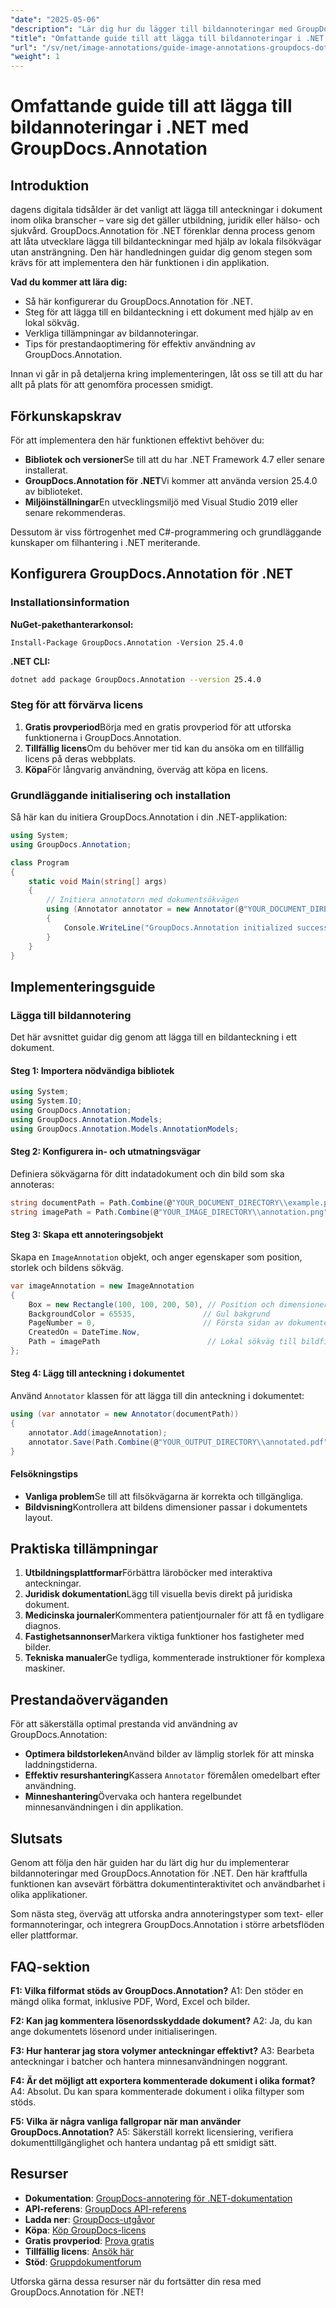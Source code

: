 ```yaml
---
"date": "2025-05-06"
"description": "Lär dig hur du lägger till bildannoteringar med GroupDocs.Annotation för .NET. Förbättra dokument inom utbildning, juridik och hälsovård."
"title": "Omfattande guide till att lägga till bildannoteringar i .NET med GroupDocs.Annotation"
"url": "/sv/net/image-annotations/guide-image-annotations-groupdocs-dotnet/"
"weight": 1
---
```


# Omfattande guide till att lägga till bildannoteringar i .NET med GroupDocs.Annotation

## Introduktion

dagens digitala tidsålder är det vanligt att lägga till anteckningar i dokument inom olika branscher – vare sig det gäller utbildning, juridik eller hälso- och sjukvård. GroupDocs.Annotation för .NET förenklar denna process genom att låta utvecklare lägga till bildanteckningar med hjälp av lokala filsökvägar utan ansträngning. Den här handledningen guidar dig genom stegen som krävs för att implementera den här funktionen i din applikation.

**Vad du kommer att lära dig:**
- Så här konfigurerar du GroupDocs.Annotation för .NET.
- Steg för att lägga till en bildanteckning i ett dokument med hjälp av en lokal sökväg.
- Verkliga tillämpningar av bildannoteringar.
- Tips för prestandaoptimering för effektiv användning av GroupDocs.Annotation.

Innan vi går in på detaljerna kring implementeringen, låt oss se till att du har allt på plats för att genomföra processen smidigt.

## Förkunskapskrav

För att implementera den här funktionen effektivt behöver du:
- **Bibliotek och versioner**Se till att du har .NET Framework 4.7 eller senare installerat.
- **GroupDocs.Annotation för .NET**Vi kommer att använda version 25.4.0 av biblioteket.
- **Miljöinställningar**En utvecklingsmiljö med Visual Studio 2019 eller senare rekommenderas.

Dessutom är viss förtrogenhet med C#-programmering och grundläggande kunskaper om filhantering i .NET meriterande.

## Konfigurera GroupDocs.Annotation för .NET

### Installationsinformation

**NuGet-pakethanterarkonsol:**
```shell
Install-Package GroupDocs.Annotation -Version 25.4.0
```

**.NET CLI:**
```bash
dotnet add package GroupDocs.Annotation --version 25.4.0
```

### Steg för att förvärva licens

1. **Gratis provperiod**Börja med en gratis provperiod för att utforska funktionerna i GroupDocs.Annotation.
2. **Tillfällig licens**Om du behöver mer tid kan du ansöka om en tillfällig licens på deras webbplats.
3. **Köpa**För långvarig användning, överväg att köpa en licens.

### Grundläggande initialisering och installation

Så här kan du initiera GroupDocs.Annotation i din .NET-applikation:

```csharp
using System;
using GroupDocs.Annotation;

class Program
{
    static void Main(string[] args)
    {
        // Initiera annotatorn med dokumentsökvägen
        using (Annotator annotator = new Annotator(@"YOUR_DOCUMENT_DIRECTORY\\example.pdf"))
        {
            Console.WriteLine("GroupDocs.Annotation initialized successfully.");
        }
    }
}
```

## Implementeringsguide

### Lägga till bildannotering

Det här avsnittet guidar dig genom att lägga till en bildanteckning i ett dokument.

#### Steg 1: Importera nödvändiga bibliotek

```csharp
using System;
using System.IO;
using GroupDocs.Annotation;
using GroupDocs.Annotation.Models;
using GroupDocs.Annotation.Models.AnnotationModels;
```

#### Steg 2: Konfigurera in- och utmatningsvägar

Definiera sökvägarna för ditt indatadokument och din bild som ska annoteras:

```csharp
string documentPath = Path.Combine(@"YOUR_DOCUMENT_DIRECTORY\\example.pdf");
string imagePath = Path.Combine(@"YOUR_IMAGE_DIRECTORY\\annotation.png");
```

#### Steg 3: Skapa ett annoteringsobjekt

Skapa en `ImageAnnotation` objekt, och anger egenskaper som position, storlek och bildens sökväg.

```csharp
var imageAnnotation = new ImageAnnotation
{
    Box = new Rectangle(100, 100, 200, 50), // Position och dimensioner
    BackgroundColor = 65535,               // Gul bakgrund
    PageNumber = 0,                        // Första sidan av dokumentet
    CreatedOn = DateTime.Now,
    Path = imagePath                        // Lokal sökväg till bildfilen
};
```

#### Steg 4: Lägg till anteckning i dokumentet

Använd `Annotator` klassen för att lägga till din anteckning i dokumentet:

```csharp
using (var annotator = new Annotator(documentPath))
{
    annotator.Add(imageAnnotation);
    annotator.Save(Path.Combine(@"YOUR_OUTPUT_DIRECTORY\\annotated.pdf"));
}
```

#### Felsökningstips
- **Vanliga problem**Se till att filsökvägarna är korrekta och tillgängliga.
- **Bildvisning**Kontrollera att bildens dimensioner passar i dokumentets layout.

## Praktiska tillämpningar

1. **Utbildningsplattformar**Förbättra läroböcker med interaktiva anteckningar.
2. **Juridisk dokumentation**Lägg till visuella bevis direkt på juridiska dokument.
3. **Medicinska journaler**Kommentera patientjournaler för att få en tydligare diagnos.
4. **Fastighetsannonser**Markera viktiga funktioner hos fastigheter med bilder.
5. **Tekniska manualer**Ge tydliga, kommenterade instruktioner för komplexa maskiner.

## Prestandaöverväganden

För att säkerställa optimal prestanda vid användning av GroupDocs.Annotation:
- **Optimera bildstorleken**Använd bilder av lämplig storlek för att minska laddningstiderna.
- **Effektiv resurshantering**Kassera `Annotator` föremålen omedelbart efter användning.
- **Minneshantering**Övervaka och hantera regelbundet minnesanvändningen i din applikation.

## Slutsats

Genom att följa den här guiden har du lärt dig hur du implementerar bildannoteringar med GroupDocs.Annotation för .NET. Den här kraftfulla funktionen kan avsevärt förbättra dokumentinteraktivitet och användbarhet i olika applikationer. 

Som nästa steg, överväg att utforska andra annoteringstyper som text- eller formannoteringar, och integrera GroupDocs.Annotation i större arbetsflöden eller plattformar.

## FAQ-sektion

**F1: Vilka filformat stöds av GroupDocs.Annotation?**
A1: Den stöder en mängd olika format, inklusive PDF, Word, Excel och bilder.

**F2: Kan jag kommentera lösenordsskyddade dokument?**
A2: Ja, du kan ange dokumentets lösenord under initialiseringen.

**F3: Hur hanterar jag stora volymer anteckningar effektivt?**
A3: Bearbeta anteckningar i batcher och hantera minnesanvändningen noggrant.

**F4: Är det möjligt att exportera kommenterade dokument i olika format?**
A4: Absolut. Du kan spara kommenterade dokument i olika filtyper som stöds.

**F5: Vilka är några vanliga fallgropar när man använder GroupDocs.Annotation?**
A5: Säkerställ korrekt licensiering, verifiera dokumenttillgänglighet och hantera undantag på ett smidigt sätt.

## Resurser

- **Dokumentation**: [GroupDocs-annotering för .NET-dokumentation](https://docs.groupdocs.com/annotation/net/)
- **API-referens**: [GroupDocs API-referens](https://reference.groupdocs.com/annotation/net/)
- **Ladda ner**: [GroupDocs-utgåvor](https://releases.groupdocs.com/annotation/net/)
- **Köpa**: [Köp GroupDocs-licens](https://purchase.groupdocs.com/buy)
- **Gratis provperiod**: [Prova gratis](https://releases.groupdocs.com/annotation/net/)
- **Tillfällig licens**: [Ansök här](https://purchase.groupdocs.com/temporary-license/)
- **Stöd**: [Gruppdokumentforum](https://forum.groupdocs.com/c/annotation/) 

Utforska gärna dessa resurser när du fortsätter din resa med GroupDocs.Annotation för .NET!